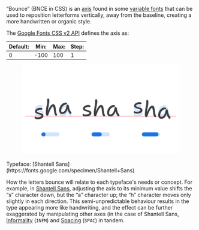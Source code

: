 “Bounce” (BNCE in CSS) is an [axis](/glossary/axis_in_variable_fonts) found in some [variable fonts](/glossary/variable_fonts) that can be used to reposition letterforms vertically, away from the baseline, creating a more handwritten or organic style.

The [Google Fonts CSS v2 API](https://developers.google.com/fonts/docs/css2) defines the axis as:

| Default: | Min: | Max: | Step: |
| --- | --- | --- | --- |
| 0 | -100 | 100 | 1 |

<figure>

![The letters “sha” shown three times, with the central instance showing a default baseline position and the axis range shown below it at a default value of 50%, and then to the left with “s” below the baseline and “a” above, with the axis value shown decreased to 0%, and then to the right with “s” above the baseline and “a” below, with the axis value shown increased to 95%.](images/thumbnail.svg)

</figure>

<figcaption>Typeface: [Shantell Sans](https://fonts.google.com/specimen/Shantell+Sans)</figcaption>

How the letters bounce will relate to each typeface's needs or concept. For example, in [Shantell Sans](https://fonts.google.com/specimen/Shantell+Sans), adjusting the axis to its minimum value shifts the “s” character down, but the “a” character up; the “h” character moves only slightly in each direction. This semi-unpredictable behaviour results in the type appearing more like handwriting, and the effect can be further exaggerated by manipulating other axes (in the case of Shantell Sans, [Informality](/glossary/infm_axis) (`INFM`) and [Spacing](/glossary/spac_axis) (`SPAC`) in tandem. 
